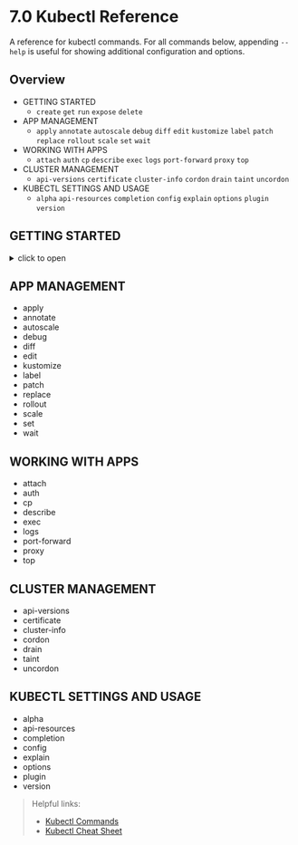 # 7.0 Kubectl Reference
A reference for kubectl commands. For all commands below, appending `--help` is useful for showing additional configuration and options.

## Overview
- GETTING STARTED
    - `create` `get` `run` `expose` `delete`
- APP MANAGEMENT
    - `apply` `annotate` `autoscale` `debug` `diff` `edit` `kustomize` `label` `patch` `replace` `rollout` `scale` `set` `wait`
- WORKING WITH APPS
    - `attach` `auth` `cp` `describe` `exec` `logs` `port-forward` `proxy` `top`
- CLUSTER MANAGEMENT
    - `api-versions` `certificate` `cluster-info` `cordon` `drain` `taint` `uncordon`
- KUBECTL SETTINGS AND USAGE
    - `alpha` `api-resources` `completion` `config` `explain` `options` `plugin` `version`

## GETTING STARTED
<details>
  <summary>click to open</summary>

### 1. create
- Create a resource by file: `kubectl create -f FILENAME`
- Create a resource from stdin: `kubectl create RESOURCE`

?> **Possible resources that can be created imperatively include:**<br>
    - role, rolebinding, clusterrole, clusterrolebinding<br>
    - secret (docker-registry, generic, tls)<br>
    - service (clusterip, externalname, loadbalancer, nodeport)<br>
    - miscellaneous: configmap, cronjob, deployment, job, namespace, poddisruptionbudget, priorityclass, quota, serviceaccount

?> Using `--help` after any one of these resources yields aliases, examples, options, and usage.

#### Useful options
- Output the resource configuration, but dont't create the resource `--dry-run=client`
    - Useful if piping the YAML to a file for editing.<br>
    `kubectl create deployment NAME --image=IMAGE --dry-run=client -o yaml > FILENAME`

### 2. get
- Get one or many resources: `kubectl get RESOURCE`

#### Useful options
- Output the resource(s) configuration as json|yaml|jsonpath amongst others `-o json`, `-o yaml`, `-o jsonpath`, `-o wide`,  etc.
  - `kubectl get RESOURCE NAME -o yaml`
  - `kubectl get RESOURCE NAME -o json | jq .metadata.labels`
    - `jq` can be used to drill down for specific fields. Alternatively, the `-o jsonpath` option can be used.
  - `kubectl get RESOURCE -o jsonpath={.metadata.labels}`
  - `kubectl get nodes -o jsonpath='{.items[*].status.addresses[?(@.type=="ExternalIP")].address}'`
    - Grabs every *ExternalIp* for all nodes; for all nodes, grab their *status* → from their *status* obtain the list of *addresses* → from this list, grab any *address* where the *type* is *ExternalIP*.
  - `kubectl get pods -o wide` - Shows additional details for resources, like the node a pod is running on.
    ```
    NAME                          READY   STATUS    RESTARTS   AGE     IP           NODE             NOMINATED NODE   READINESS GATES
    nginx-6799fc88d8-nqzxz        1/1     Running   0          64m     10.1.5.123   docker-desktop   <none>           <none>
    php-apache-746d649758-t8k7s   1/1     Running   0          6h35m   10.1.5.121   docker-desktop   <none>           <none>
    ```
  - `kubectl get deployment -o wide` - Shows additional details for deployments like the image and the label selectors it's using.
    ```
    NAME         READY   UP-TO-DATE   AVAILABLE   AGE   CONTAINERS   IMAGES                     SELECTOR
    nginx        1/1     1            1           65m   nginx        nginx                      app=nginx
    php-apache   1/1     1            1           11h   php-apache   octumn/php-cpu-intensive   run=php-apache
    ``` 
- Get resources based on labels (comma-separated) `-l`
    - `kubectl get deployment -A -l app=nginx`
- Show labels for resources `--show-labels`
    - `kubectl get deployment -A --show-labels`
- Sort results using jsonpath `--sort-by`
    - `kubectl get deployment -A --sort-by={.metadata.name}`
- Watch a resource for changes `--watch`
    - `kubectl get deployment -A --watch`
- Display clustom columns using jsonpath `--output=custom-columns` or `-o custom-columns`
    - `kubectl get pods --namespace default --output=custom-columns="NAME:.metadata.name,IMAGE:.spec.containers[*].image"`
- Expose a pod `--expose`
    - `kubectl run httpd --image=httpd:alpine --port=80 --expose`

```
NAME                          IMAGE
load-generator                busybox
nginx-6799fc88d8-nqzxz        nginx
php-apache-746d649758-t8k7s   octumn/php-cpu-intensive
```

### 3. run
- Create and run a particular image in a pod.
    ```
    kubectl run NAME --image=image [--env="key=value"] [--port=port] [--dry-run=server|client] [--overrides=inline-json] [--command] -- [COMMAND] [args...]` 
    ```
    - `kubectl run busy-pod --image=busybox --command -- sleep 4800`
    - `kubectl run -i --tty busy-pod --image=busybox -- sh`
        - Run pod as interactive shell.

### 4. expose
- Looks up a deployment, service, replica set, replication controller or pod by name and uses the selector for that resource as the selector for a new service on the specified port.
```
kubectl expose (-f FILENAME | TYPE NAME) [--port=port] [--protocol=TCP|UDP|SCTP] [--target-port=number-or-name] [--name=name] [--external-ip=external-ip-of-service] [--type=type]
```
    - `kubectl expose rc nginx --port=80 --target-port=8000`
        - Create a service for a replicated nginx, which serves on port 80 and connects to the containers on port 8000.
    - `kubectl expose deployment webapp-deploy --name=webapp-svc --target-port=8080 --port=8080 --type=NodePort`

### 5. delete
- Delete resources by file names, stdin, resources and names, or by resources and label selector.
```
kubectl delete ([-f FILENAME] | [-k DIRECTORY] | TYPE [(NAME | -l label | --all)])
```
    - kubectl delete pod,service alpha beta
        Delete pods and services with same names "alpha" and "beta" 
#### Useful options
- Delete pods and services with label name=myLabel `-l`
    - `kubectl delete pods,services -l name=myLabel`
- Delete a pod with minimal delay `--now`
    - `kubectl delete pod foo --now`
- Force delete a pod on a dead node `--force`
    - `kubectl delete pod foo --force`
</details>

## APP MANAGEMENT
- apply
- annotate
- autoscale
- debug
- diff
- edit
- kustomize
- label
- patch
- replace
- rollout
- scale
- set
- wait

## WORKING WITH APPS
- attach
- auth
- cp
- describe
- exec
- logs
- port-forward
- proxy
- top

## CLUSTER MANAGEMENT
- api-versions
- certificate
- cluster-info
- cordon
- drain
- taint
- uncordon

## KUBECTL SETTINGS AND USAGE
- alpha
- api-resources
- completion
- config
- explain
- options
- plugin
- version

> Helpful links:
> - [Kubectl Commands](https://kubernetes.io/docs/reference/generated/kubectl/kubectl-commands)
> - [Kubectl Cheat Sheet](https://kubernetes.io/docs/reference/kubectl/cheatsheet/)

